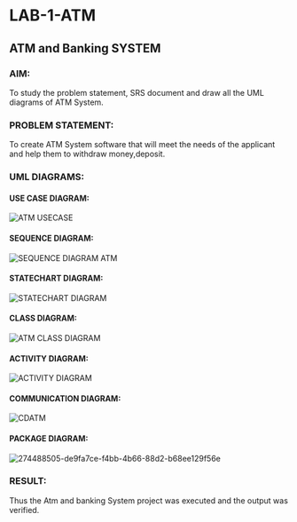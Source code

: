 # LAB-1-ATM
## ATM and Banking SYSTEM
### AIM: 
To study the problem statement, SRS document and draw all the UML diagrams of ATM
System.
### PROBLEM STATEMENT:
To create ATM System software that will meet the needs of the applicant and help them
to withdraw money,deposit.
### UML DIAGRAMS:
#### USE CASE DIAGRAM:
![ATM USECASE](https://github.com/JananiSoundararajan/LAB-1-ATM/assets/119477549/ea5c38c9-d014-4343-b2fa-866fd685c22c)
#### SEQUENCE DIAGRAM:
![SEQUENCE DIAGRAM ATM](https://github.com/JananiSoundararajan/LAB-1-ATM/assets/119477549/12d438f9-a9e9-430d-8639-55d61bba92f1)
#### STATECHART DIAGRAM:
![STATECHART DIAGRAM](https://github.com/JananiSoundararajan/LAB-1-ATM/assets/119477549/02901637-5f50-46ac-8eac-d9726d56d2e4)
#### CLASS DIAGRAM:
![ATM CLASS DIAGRAM](https://github.com/JananiSoundararajan/LAB-1-ATM/assets/119477549/085b5d7d-4498-4ea1-aec7-33c297acb281)
#### ACTIVITY DIAGRAM:
![ACTIVITY DIAGRAM](https://github.com/JananiSoundararajan/LAB-1-ATM/assets/119477549/ad70e9ac-f31e-4962-be50-4330309e1f00)
#### COMMUNICATION DIAGRAM:
![CDATM](https://github.com/JananiSoundararajan/LAB-1-ATM/assets/119477549/03fb319b-170d-4cf0-876d-76408f6e1e4c)
#### PACKAGE DIAGRAM:
![274488505-de9fa7ce-f4bb-4b66-88d2-b68ee129f56e](https://github.com/JananiSoundararajan/LAB-1-ATM/assets/119477549/b10d7722-8ddc-416c-a277-ec46faca6d75)
### RESULT: 
Thus the Atm and banking System project was executed and the output was verified.
